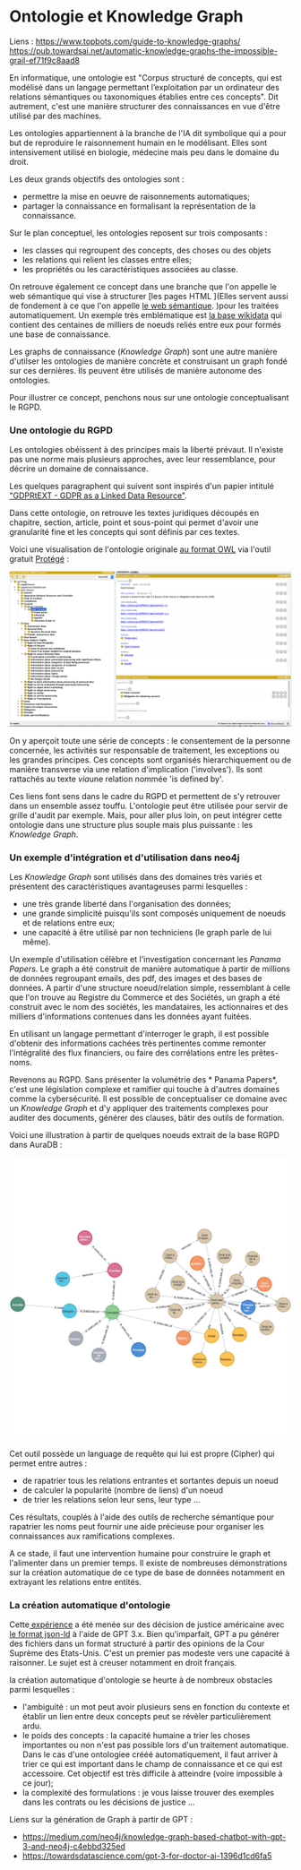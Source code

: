 # Ontologie et Knowledge Graph
Liens : 
https://www.topbots.com/guide-to-knowledge-graphs/
https://pub.towardsai.net/automatic-knowledge-graphs-the-impossible-grail-ef71f9c8aad8

En informatique, une ontologie est "Corpus structuré de concepts, qui est modélisé dans un langage permettant l’exploitation par un ordinateur des relations sémantiques ou taxonomiques établies entre ces concepts". Dit autrement, c'est une manière structurer des connaissances en vue d'être utilisé par des machines.

Les ontologies appartiennent à la branche de l'IA dit symbolique qui a pour but de reproduire le raisonnement humain en le modélisant. Elles sont intensivement utilisé en biologie, médecine mais peu dans le domaine du droit. 

Les deux grands objectifs des ontologies sont : 
- permettre la mise en oeuvre de raisonnements automatiques;
- partager la connaissance en formalisant la représentation de la connaissance.

Sur le plan conceptuel, les ontologies reposent sur trois composants : 
- les classes qui regroupent des concepts, des choses ou des objets
- les relations qui relient les classes entre elles; 
- les propriétés ou les caractéristiques associées au classe. 

On retrouve également ce concept dans une branche que l'on appelle le web sémantique qui vise à structurer [les pages HTML ](Elles servent aussi de fondement à ce que l'on appelle [le web sémantique](https://fr.wikipedia.org/wiki/Web_s%C3%A9mantique). )pour les traitées automatiquement. Un exemple très emblématique est [la base wikidata](https://www.wikidata.org/wiki/Wikidata:Main_Page) qui contient des centaines de milliers de noeuds reliés entre eux pour formés une base de connaissance. 

Les graphs de connaissance (*Knowledge Graph*) sont une  autre manière d'utilser les ontologies de manière concrète et construisant un graph fondé sur ces dernières. Ils peuvent être utilisés de manière autonome des ontologies. 

Pour illustrer ce concept, penchons nous sur une ontologie conceptualisant le RGPD. 

### Une ontologie du RGPD 

Les ontologies obéissent à des principes mais la liberté prévaut. Il n'existe pas une norme mais plusieurs approches, avec leur ressemblance, pour décrire un domaine de connaissance. 

Les quelques paragraphent qui suivent sont inspirés d'un papier intitulé ["GDPRtEXT - GDPR as a Linked Data Resource"](https://openscience.adaptcentre.ie/ontologies/GDPRtEXT/deliverables/docs/ontology). 

Dans cette ontologie, on retrouve les textes juridiques découpés en chapitre, section, article, point et sous-point qui permet d'avoir une granularité fine et les concepts qui sont définis par ces textes. 

Voici une visualisation de l'ontologie originale [au format OWL](https://www.w3.org/OWL/) via l'outil gratuit [Protégé](https://protege.stanford.edu/) : 

![Protege](assets/img/protege_snapshot.png)

On y aperçoit toute une série de concepts : le consentement de la personne concernée, les activités sur responsable de traitement, les exceptions ou les grandes principes. Ces concepts sont organisés hierarchiquement ou de manière transverse via une relation d'implication ('involves'). Ils sont rattachés au texte *via*une relation nommée 'is defined by'. 

Ces liens font sens dans le cadre du RGPD et permettent de s'y retrouver dans un ensemble assez touffu. L'ontologie peut être utilisée pour servir de grille d'audit par exemple. Mais, pour aller plus loin, on peut intégrer cette ontologie dans une structure plus souple mais plus puissante : les *Knowledge Graph*. 

### Un exemple d'intégration et d'utilisation dans neo4j 

Les *Knowledge Graph* sont utilisés dans des domaines très variés et présentent des caractéristiques avantageuses parmi lesquelles : 
- une très grande liberté dans l'organisation des données;
- une grande simplicité puisqu'ils sont composés uniquement de noeuds et de relations entre eux;
- une capacité à être utilisé par non techniciens (le graph parle de lui même). 

Un exemple d'utilisation célèbre et l'investigation concernant les *Panama Papers*. Le graph a été construit de manière automatique à partir de millions de données regroupant emails, des pdf, des images et des bases de données. A partir d'une structure noeud/relation simple, ressemblant à celle que l'on trouve au Registre du Commerce et des Sociétés, un graph a été construit avec le nom des sociétés, les mandataires, les actionnaires et des milliers d'informations contenues dans les données ayant fuitées. 

En utilisant un langage permettant d'interroger le graph, il est possible d'obtenir des informations cachées très pertinentes comme remonter l'intégralité des flux financiers, ou faire des corrélations entre les prêtes-noms. 

Revenons au RGPD. Sans présenter la volumétrie des * Panama Papers*, c'est une législation complexe et ramifier qui touche à d'autres domaines comme la cybersécurité. Il est possible de conceptualiser ce domaine avec un *Knowledge Graph* et d'y appliquer des traitements complexes pour auditer des documents, générer des clauses, bâtir des outils de formation. 

Voici une illustration à partir de quelques noeuds extrait de la base RGPD dans AuraDB : 

![Graph de connaissance du RGPD](/assets/img/rgpd_graph_sample.jpg)

Cet outil possède un language de requête qui lui est propre (Cipher) qui permet entre autres : 
 - de rapatrier tous les relations entrantes et sortantes depuis un noeud 
 - de calculer la popularité (nombre de liens) d'un noeud
 - de trier les relations selon leur sens, leur type ... 

Ces résultats, couplés à l'aide des outils de recherche sémantique pour rapatrier les noms peut fournir une aide précieuse pour organiser les connaissances aux ramifications complexes. 

A ce stade, il faut une intervention humaine pour construire le graph et l'alimenter dans un premier temps. Il existe de nombreuses démonstrations sur la création automatique de ce type de base de données notamment en extrayant les relations entre entités. 

### La création automatique d'ontologie

Cette[ expérience](https://github.com/daveshap/SCOTUS_GPT3_Opinions) a été menée sur des décision de justice américaine avec [le format json-ld](https://json-ld.org/) à l'aide de GPT 3.x. 
Bien qu'imparfait, GPT a pu générer des fichiers dans un format structuré à partir des opinions de la Cour Suprème des Etats-Unis. C'est un premier pas modeste vers une capacité à raisonner. Le sujet est à creuser notamment en droit français. 

la création automatique d'ontologie se heurte à de nombreux obstacles parmi lesquelles : 

- l'ambiguité : un mot peut avoir plusieurs sens en fonction du contexte et établir un lien entre deux concepts peut se révèler particulièrement ardu. 
- le poids des concepts : la capacité humaine a trier les choses importantes ou non n'est pas possible lors d'un traitement automatique. Dans le cas d'une ontologiee crééé automatiquement, il faut arriver à trier ce qui est important dans le champ de connaissance et ce qui est accessoire. Cet objectif est très difficile à atteindre (voire impossible à ce jour); 
- la complexité des formulations : je vous laisse trouver des exemples dans les contrats ou les décisions de justice ... 

Liens sur la génération de Graph à partir de GPT : 
- https://medium.com/neo4j/knowledge-graph-based-chatbot-with-gpt-3-and-neo4j-c4ebbd325ed
- https://towardsdatascience.com/gpt-3-for-doctor-ai-1396d1cd6fa5


